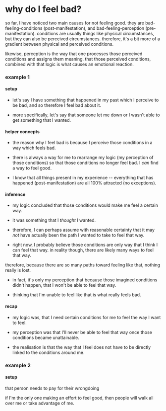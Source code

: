 # why do I feel bad?

so far, I have noticed two main causes for not feeling good. they are bad-feeling-conditions (post-manifestation), and bad-feeling-perception (pre-manifestation). conditions are usually things like physical circumstances, but they can also be perceived circumstances. therefore, it's a bit more of a gradient between physical and perceived conditions.

likewise, perception is the way that one processes those perceived conditions and assigns them meaning. that those perceived conditions, combined with that logic is what causes an emotional reaction.

### example 1

#### setup

- let's say I have something that happened in my past which I perceive to be bad, and so therefore I feel bad about it.

- more specifically, let's say that someone let me down or I wasn't able to get something that I wanted.

#### helper concepts

- the reason why I feel bad is because I perceive those conditions in a way which feels bad.

- there is always a way for me to rearrange my logic (my perception of those conditions) so that those conditions no longer feel bad. I *can* find a way to feel good.

- I know that all things present in my experience -- everything that has happened (post-manifestation) are all 100% attracted (no exceptions).

#### inference

- my logic concluded that those conditions would make me feel a certain way.

- it was something that I *thought* I wanted.

- therefore, I can perhaps assume with reasonable certainty that it may *not* have actually been the path I wanted to take to feel that way.

- right now, I probably believe those conditions are only way that I think I can feel that way. in reality though, there are likely many ways to feel that way.

therefore, because there are so many paths toward feeling like that, nothing really is lost.

- in fact, it's only my perception that because those imagined conditions didn't happen, that I won't be able to feel that way.

- thinking that I'm unable to feel like that is what really feels bad.

#### recap

- my logic was, that I need certain conditions for me to feel the way I want to feel.

- my perception was that I'll never be able to feel that way once those conditions became unattainable.

- the realisation is that the way that I feel does not have to be directly linked to the conditions around me.


### example 2

#### setup

that person needs to pay for their wrongdoing

if I'm the only one making an effort to feel good, then people will walk all over me or take advantage of me.
